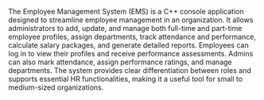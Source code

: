 The Employee Management System (EMS) is a C++ console application designed to streamline employee management in an organization. It allows administrators to add, update, and manage both full-time and part-time employee profiles, assign departments, track attendance and performance, calculate salary packages, and generate detailed reports. Employees can log in to view their profiles and receive performance assessments. Admins can also mark attendance, assign performance ratings, and manage departments. The system provides clear differentiation between roles and supports essential HR functionalities, making it a useful tool for small to medium-sized organizations.
